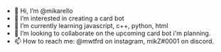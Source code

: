 - 👋 Hi, I’m @mikarello
- 👀 I’m interested in creating a card bot
- 🌱 I’m currently learning javascript, c++, python, html
- 💞️ I’m looking to collaborate on the upcoming card bot i'm planning.
- 📫 How to reach me: @mwtfrd on instagram, mikZ#0001 on discord.

